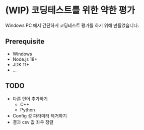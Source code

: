 # (WIP) 코딩테스트를 위한 약한 평가

Windows PC 에서 간단하게 코딩테스트 평가를 하기 위해 만들었습니다.

## Prerequisite

- Windows
- Node.js 18+
- JDK 11+
- ...

## TODO

- 다른 언어 추가하기
  - C++
  - Python
- Config 성 파라미터 제거하기
- 결과 csv 값 좌우 정렬
